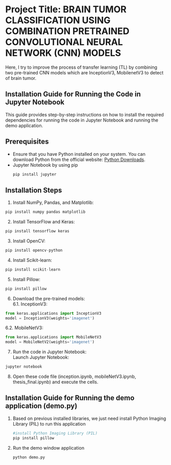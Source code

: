# Project Title: BRAIN TUMOR CLASSIFICATION USING COMBINATION PRETRAINED CONVOLUTIONAL NEURAL NETWORK (CNN) MODELS


Here, I try to improve the process of transfer learning (TL) by combining two pre-trained CNN models which are InceptionV3, MobilenetV3 to detect of brain tumor.

## Installation Guide for Running the Code in Jupyter Notebook

This guide provides step-by-step instructions on how to install the required dependencies for running the code in Jupyter Notebook and running the demo application. 

## Prerequisites
- Ensure that you have Python installed on your system. You can download Python from the official website: [Python Downloads](https://www.python.org/downloads/).
- Jupyter Notebook by using pip
  ```bash
  pip install jupyter
  ```

## Installation Steps

1. Install NumPy, Pandas, and Matplotlib:

```python
pip install numpy pandas matplotlib
```
2. Install TensorFlow and Keras:
```python
pip install tensorflow keras
```
3. Install OpenCV:
```python
pip install opencv-python
```
4. Install Scikit-learn:
```python
pip install scikit-learn
```
5. Install Pillow:
```python
pip install pillow
```
6. Download the pre-trained models:  
6.1. InceptionV3:
```python
from keras.applications import InceptionV3
model = InceptionV3(weights='imagenet')
```
6.2. MobileNetV3:
```python
from keras.applications import MobileNetV3
model = MobileNetV2(weights='imagenet')
```
7. Run the code in Jupyter Notebook:  
Launch Jupyter Notebook:
```bash
jupyter notebook
```
8. Open these code file (inception.ipynb, mobileNetV3.ipynb, thesis_final.ipynb) and execute the cells. 

## Installation Guide for Running the demo application (demo.py)
1. Based on previous installed libraries, we just need install Python Imaging Library (PIL) to run this application
   ```bash
   #install Python Imaging Library (PIL)
   pip install pillow
   ```
2. Run the demo window application
   ```bash
   python demo.py
   ```
